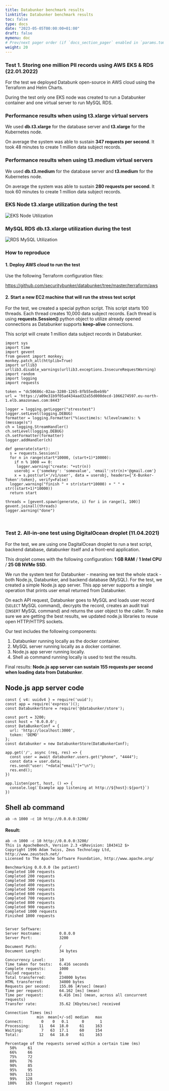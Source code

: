 ```yaml
---
title: Databunker benchmark results
linktitle: Databunker benchmark results
toc: false
type: docs
date: "2023-05-05T00:00:00+01:00"
draft: false
mymenu: doc
# Prev/next pager order (if `docs_section_pager` enabled in `params.toml`)
weight: 20
---
```


### Test 1. Storing one million PII records using AWS EKS & RDS (22.01.2022)

For the test we deployed Databunk open-source in AWS cloud using the Terraform and Helm Charts.

During the test only one EKS node was created to run a Databunker container and one virtual server to run MySQL RDS.

### Performance results when using t3.xlarge virtual servers

We used **db.t3.xlarge** for the database server and **t3.xlarge** for the Kubernetes node.

On average the system was able to sustain **347 requests per second**. It took 48 minutes to create 1 million data subject records.


### Performance results when using t3.medium virtual servers

We used **db.t3.medium** for the database server and **t3.medium** for the Kubernetes node.

On average the system was able to sustain **280 requests per second**. It took 60 minutes to create 1 million data subject records.


### EKS Node t3.xlarge utilization during the test

![EKS Node Utilization](eks-node-xlarge-utilization.png)

### MySQL RDS db.t3.xlarge utilization during the test

![RDS MySQL Utilization](mysql-rds-xlarge-utilization.png)


### How to reproduce

#### 1. Deploy AWS cloud to run the test

Use the following Terraform configuration files:

https://github.com/securitybunker/databunker/tree/master/terraform/aws


#### 2. Start a new EC2 machine that will run the stress test script

For the test, we created a special python script. This script starts 100 threads. Each thread creates 10,000 data subject records. Each thread is using **requests.Session()** python object to utilize already opened connections as Databunker supports **keep-alive** connections.

This script will create 1 million data subject records in Databunker.

```
import sys
import time
import gevent
from gevent import monkey;
monkey.patch_all(httplib=True)
import urllib3
urllib3.disable_warnings(urllib3.exceptions.InsecureRequestWarning)
import random
import logging
import requests

token = "dc50686c-02aa-3280-1265-8fb55edbeb9b"
url = 'https://a09e31b9f05ad434aad32a55d000decd-1066274597.eu-north-1.elb.amazonaws.com:8443'

logger = logging.getLogger("stresstest")
logger.setLevel(logging.DEBUG)
formatter = logging.Formatter("%(asctime)s: %(levelname)s: %(message)s")
ch = logging.StreamHandler()
ch.setLevel(logging.DEBUG)
ch.setFormatter(formatter)
logger.addHandler(ch)

def generate(start):
  s = requests.Session()
  for n in range(start*10000, (start+1)*10000):
    if n % 1000 == 0:
     logger.warning("create: "+str(n))
    userobj = {'somekey': 'somevalue', 'email':str(n)+'@gmail.com'}
    x = s.post(url+'/v1/user', data = userobj, headers={'X-Bunker-Token':token}, verify=False)
  logger.warning("finish " + str(start*10000) + " " + str((start+1)*10000))
  return start

threads = [gevent.spawn(generate, i) for i in range(1, 100)]
gevent.joinall(threads)
logger.warning("done")
```

&nbsp;

### Test 2. All-in-one test using DigitalOcean droplet (11.04.2021)


For the test, we are using one DagitalOcean droplet to run a test script, backend database, databunker itself and a front-end application.

This droplet comes with the following configuration: **1 GB RAM** / **1 Intel CPU** / **25 GB NVMe SSD**.

We run the system test for Databunker - meaning we test the whole stack - both Node.js, Databunker, and backend database (MySQL).  For the test, we created a simple Node.js app server. This app server supports a single operation that prints user email returned from Databunker.

On each API request, Databunker goes to MySQL and loads user record (```SELECT``` MySQL command), decrypts the record, creates an audit trail (```INSERT``` MySQL command) and returns the user object to the caller. To make sure we are getting the best results, we updated node.js libraries to reuse open HTTP/HTTPS sockets.

Our test includes the following components:

1. Databunker running locally as the docker container.
2. MySQL server running locally as a docker container.
3. Node.js app server running locally.
4. Shell ```ab``` command running locally is used to test the results.

Final results: **Node.js app server can sustain 155 requests per second when loading data from Databunker**.

## Node.js app server code

```
const { v4: uuidv4 } = require('uuid');
const app = require('express')();
const DatabunkerStore = require('@databunker/store');

const port = 3200;
const host = '0.0.0.0';
const DataBunkerConf = {
  url: 'http://localhost:3000',
  token: 'DEMO'
};
const databunker = new DatabunkerStore(DataBunkerConf);

app.get('/', async (req, res) => {
  const user = await databunker.users.get("phone", "4444");
  const data = user.data;
  res.send("user: "+data["email"]+"\n");
  res.end();
})

app.listen(port, host, () => {
  console.log(`Example app listening at http://${host}:${port}`)
})
```

## Shell ab command

```ab -n 1000 -c 10 http://0.0.0.0:3200/```

#### Result:

```
ab -n 1000 -c 10 http://0.0.0.0:3200/
This is ApacheBench, Version 2.3 <$Revision: 1843412 $>
Copyright 1996 Adam Twiss, Zeus Technology Ltd, http://www.zeustech.net/
Licensed to The Apache Software Foundation, http://www.apache.org/

Benchmarking 0.0.0.0 (be patient)
Completed 100 requests
Completed 200 requests
Completed 300 requests
Completed 400 requests
Completed 500 requests
Completed 600 requests
Completed 700 requests
Completed 800 requests
Completed 900 requests
Completed 1000 requests
Finished 1000 requests


Server Software:
Server Hostname:        0.0.0.0
Server Port:            3200

Document Path:          /
Document Length:        34 bytes

Concurrency Level:      10
Time taken for tests:   6.416 seconds
Complete requests:      1000
Failed requests:        0
Total transferred:      234000 bytes
HTML transferred:       34000 bytes
Requests per second:    155.86 [#/sec] (mean)
Time per request:       64.162 [ms] (mean)
Time per request:       6.416 [ms] (mean, across all concurrent requests)
Transfer rate:          35.62 [Kbytes/sec] received

Connection Times (ms)
              min  mean[+/-sd] median   max
Connect:        0    0   0.1      0       1
Processing:    11   64  18.0     61     163
Waiting:        7   63  17.1     60     154
Total:         12   64  18.0     61     163

Percentage of the requests served within a certain time (ms)
  50%     61
  66%     66
  75%     72
  80%     76
  90%     85
  95%     95
  98%    113
  99%    128
 100%    163 (longest request)
```
